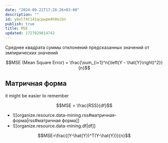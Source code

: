 ```yaml
---
date: "2024-09-21T17:28:26+03:00"
description: ""
id: y8elf4t141qcpwpm4h0eibn
publish: true
title: MSE
updated: 1727029814742
---
```


Среднее квадрата суммы отклонений предсказанных значений от эмпирических значений

$$MSE (Mean Square Error)  = \frac{\sum_{i=1}^n{\left(Y - \hat{Y}\right)^2}}{n}$$

## Матричная форма

it might be easier to remember 

$$MSE = \frac{RSS}{df}$$ 

- ![[organize.resource.data-mining.rss#матричная-форма|rss#матричная форма]]
- ![[organize.resource.data-mining.df|df]]

$$MSE=\frac{(Y-\hat{Y})^T(Y-\hat{Y})}{n}$$
